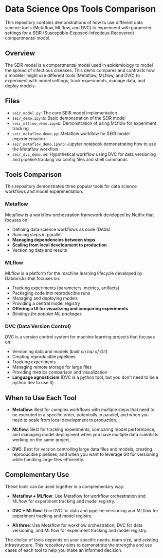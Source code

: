 # Data Science Ops Tools Comparison

This repository contains demonstrations of how to use different data science
tools (Metaflow, MLflow, and DVC) to experiment with parameter settings for a
SEIR (Susceptible-Exposed-Infectious-Recovered) compartmental model.

## Overview

The SEIR model is a compartmental model used in epidemiology to model the
spread of infectious diseases. This demo compares and contrasts how a modeler
might use different tools (Metaflow, MLflow, and DVC) to experiment with model
settings, track experiments, manage data, and deploy models.

## Files

- `seir_model.py`: The core SEIR model implementation
- `seir_demo.ipynb`: Basic demonstration of the SEIR model
- `seir_mlflow_demo.ipynb`: Demonstration of using MLflow for experiment
  tracking
- `seir_metaflow_demo.py`: Metaflow workflow for SEIR model experimentation
- `seir_metaflow_demo.ipynb`: Jupyter notebook demonstrating how to use the
  Metaflow workflow
- `seir_dvc_demo.md`: Hypothetical workflow using DVC for data versioning and
  pipeline tracking via config files and shell commands

## Tools Comparison

This repository demonstrates three popular tools for data science workflows and
model experimentation:

### Metaflow

Metaflow is a workflow orchestration framework developed by Netflix that
focuses on:

- Defining data science workflows as code (DAGs)
- Running steps in parallel
- **Managing dependencies between steps**
- **Scaling from local development to production**
- Versioning data and results

### MLflow

MLflow is a platform for the machine learning lifecycle developed by Databricks
that focuses on:

- Tracking experiments (parameters, metrics, artifacts)
- Packaging code into reproducible runs
- Managing and deploying models
- Providing a central model registry
- **Offering a UI for visualizing and comparing experiments**
- *Bindings for popular ML packages*

### DVC (Data Version Control)

DVC is a version control system for machine learning projects that focuses on:

- Versioning data and models (*built on top of Git*)
- Creating reproducible pipelines
- Tracking experiments
- Managing remote storage for large files
- Providing metrics comparison and visualization
- **Language agnosticism** (DVC is a python tool, but you don't need to be a
  python dev to use it)

## When to Use Each Tool

- **Metaflow**: Best for complex workflows with multiple steps that need to be
executed in a specific order, potentially in parallel, and when you need to
scale from local development to production.

- **MLflow**: Best for tracking experiments, comparing model performance, and
managing model deployment when you have multiple data scientists working on the
same project.

- **DVC**: Best for version controlling large data files and models, creating
reproducible pipelines, and when you want to leverage Git for versioning while
handling large files efficiently.

## Complementary Use

These tools can be used together in a complementary way:

- **Metaflow + MLflow**: Use Metaflow for workflow orchestration and MLflow for
  experiment tracking and model registry.

- **DVC + MLflow**: Use DVC for data and pipeline versioning and MLflow for
  experiment tracking and model registry.

- **All three**: Use Metaflow for workflow orchestration, DVC for data
  versioning, and MLflow for experiment tracking and model registry.

The choice of tools depends on your specific needs, team size, and existing
infrastructure. This repository aims to demonstrate the strengths and use cases
of each tool to help you make an informed decision.
